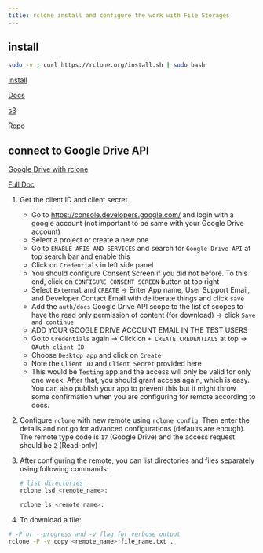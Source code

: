 ```yaml
---
title: rclone install and configure the work with File Storages
---
```


## install

```bash
sudo -v ; curl https://rclone.org/install.sh | sudo bash
```

[Install](https://rclone.org/install/)

[Docs](https://rclone.org/docs/)

[s3](https://rclone.org/s3/)

[Repo](https://github.com/rclone/rclone)

## connect to Google Drive API

[Google Drive with rclone](https://rclone.org/drive/)

[Full Doc](https://rclone.org/drive/#making-your-own-client-id)

1. Get the client ID and client secret
    - Go to <https://console.developers.google.com/> and login with a google account (not important to be same with your Google Drive account)
    - Select a project or create a new one
    - Go to `ENABLE APIS AND SERVICES` and search for `Google Drive API` at top search bar and enable this
    - Click on `Credentials` in left side panel
    - You should configure Consent Screen if you did not before. To this end, click on `CONFIGURE CONSENT SCREEN` button at top right
    - Select `External` and `CREATE` -> Enter App name, User Support Email, and Developer Contact Email with deliberate things and click `save`
    - Add the `auth/docs` Google Drive API scope to the list of scopes to have the read only permission of content (for download) -> click `Save and continue`
    - ADD YOUR GOOGLE DRIVE ACCOUNT EMAIL IN THE TEST USERS
    - Go to `Credentials` again -> Click on `+ CREATE CREDENTIALS` at top -> `OAuth client ID`
    - Choose `Desktop app` and click on `Create`
    - Note the `Client ID` and `Client Secret` provided here
    - This would be `Testing` app and the access will only be valid for only one week. After that, you should grant access again, which is easy. You can also publish your app to prevent this but it might throw some confirmation when you are configuring for remote according to docs.

2. Configure `rclone` with new remote using `rclone config`. Then enter the details and not go for advanced configurations (defaults are enough). The remote type code is `17` (Google Drive) and the access request should be `2` (Read-only)

3. After configuring the remote, you can list directories and files separately using following commands:

    ```bash
    # list directories
    rclone lsd <remote_name>:

    rclone ls <remote_name>:
    ```

4. To download a file:

```bash
# -P or --progress and -v flag for verbose output
rclone -P -v copy <remote_name>:file_name.txt .
```
